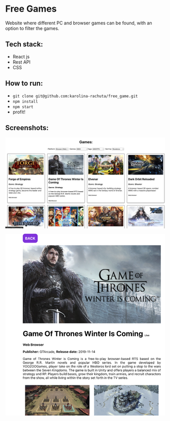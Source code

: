# Free Games
Website where different PC and browser games can be found, with an option to filter the games.


## Tech stack:
- React js
- Rest API
- CSS

## How to run:
- `git clone git@github.com:karolina-rachuta/free_game.git`
- `npm install`
- `npm start`
- profit!

## Screenshots:
![screenshot](./public/home.png)

![screenshot](./public/game-details.png)